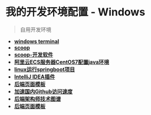 # 我的开发环境配置 - Windows

> 自用开发环境

+ **[windows terminal](WindowsTerminal.md)**
+ **[scoop](scoop.md)**
+ **[scoop-开发软件](scoop-software.md)**
+ **[阿里云ECS服务器CentOS7配置java环境](阿里云ECS服务器CentOS7配置java环境.md)**
+ **[linux运行springboot项目](linux运行springboot项目.md)**
+ **[IntelliJ IDEA插件](IntelliJIDEA插件.md)**
+ **[后端页面模板](后端页面模板.md)**
+ **[加速国内Github访问速度](加速国内Github访问速度.md)**
+ **[后端架构师技术图谱](https://github.com/xdoli2008/architect-awesome)**
+ **[后端页面模板](后端页面模板.md)**
